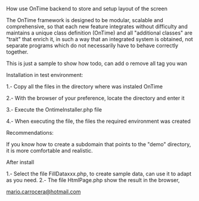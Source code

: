 How use OnTime backend to store and setup layout of the screen

The OnTime framework is designed to be modular, scalable and comprehensive, so that each new feature integrates without difficulty and maintains a unique class definition (OnTime) and all "additional classes" are "trait" that enrich it, in such a way that an integrated system is obtained, not separate programs which do not necessarily have to behave correctly together.

This is just a sample to show how todo, can add o remove all tag you wan

Installation in test environment:

1.- Copy all the files in the directory where was instaled OnTime

2.- With the browser of your preference, locate the directory and enter it

3.- Execute the OntimeInstaller.php file

4.- When executing the file, the files the required environment was created

Recommendations:

If you know how to create a subdomain that points to the "demo" directory, it is more comfortable and realistic.

After install

1.- Select the file FillDataxxx.php, to create sample data, can use it to adapt as you need. 2.- The file HtmlPage.php show the result in the browser,

mario.carrocera@hotmail.com
